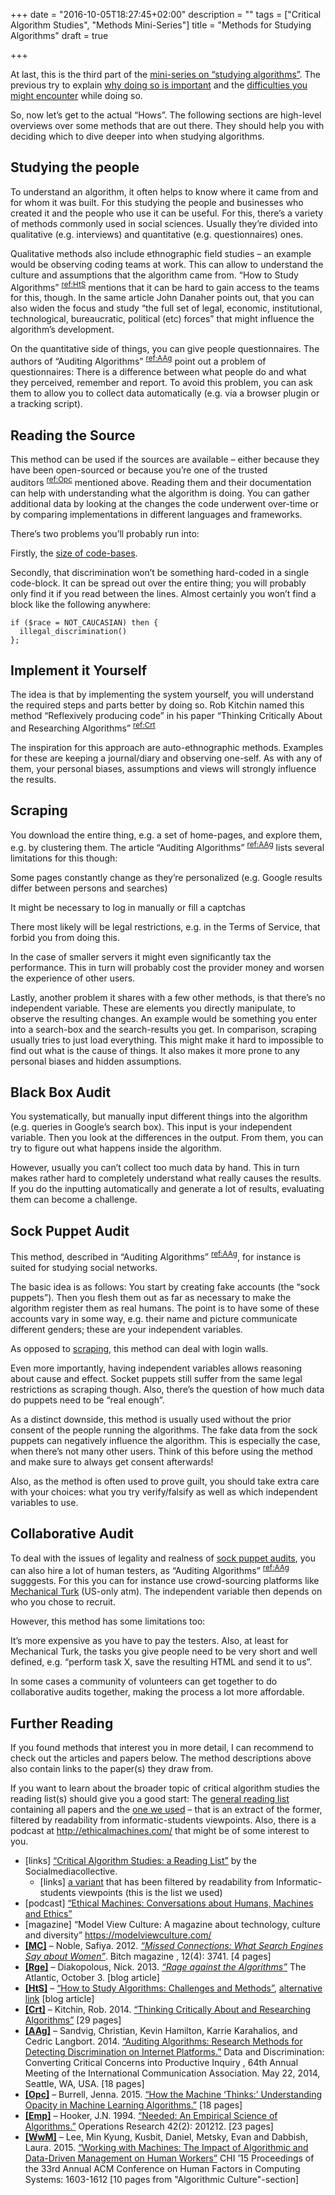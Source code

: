 +++
date = "2016-10-05T18:27:45+02:00"
description = ""
tags = ["Critical Algorithm Studies", "Methods Mini-Series"]
title = "Methods for Studying Algorithms"
draft = true

+++


At last, this is the third part of the [mini-series on “studying algorithms”](/tags/methods-mini-series/). The previous try to explain [why doing so is important](/article/why-study-algorithms/) and the [difficulties you might encounter](/article/challenges-when-studying-algorithms/) while doing so.

So, now let’s get to the actual “Hows”. The following sections are high-level overviews over some methods that are out there. They should help you with deciding which to dive deeper into when studying algorithms.

<!--more-->

## Studying the people

To understand an algorithm, it often helps to know where it came from and for whom it was built. For this studying the people and businesses who created it and the people who use it can be useful. For this, there’s a variety of methods commonly used in social sciences. Usually they’re divided into qualitative (e.g. interviews) and quantitative (e.g. questionnaires) ones.

Qualitative methods also include ethnographic field studies – an example would be observing coding teams at work. This can allow to understand the culture and assumptions that the algorithm came from. “How to Study Algorithms”&nbsp;<sup>[ref:HtS](#ref:HtS)</sup> mentions that it can be hard to gain access to the teams for this, though. In the same article John Danaher points out, that you can also widen the focus and study “the full set of legal, economic, institutional, technological, bureaucratic, political (etc) forces” that might influence the algorithm’s development.

On the quantitative side of things, you can give people questionnaires. The authors of “Auditing Algorithms”&nbsp;<sup>[ref:AAg](#ref:AAg)</sup> point out a problem of questionnaires: There is a difference between what people do and what they perceived, remember and report. To avoid this problem, you can ask them to allow you to collect data automatically (e.g. via a browser plugin or a tracking script).

## Reading the Source

This method can be used if the sources are available – either because they have been open-sourced or because you’re one of the trusted auditors&nbsp;<sup>[ref:Opc](#ref:Opc)</sup> mentioned above. Reading them and their documentation can help with understanding what the algorithm is doing. You can gather additional data by looking at the changes the code underwent over-time or by comparing implementations in different languages and frameworks.

There’s two problems you’ll probably run into:

Firstly, the [size of code-bases](/article/challenges-when-studying-algorithms/#scale).

Secondly, that discrimination won’t be something hard-coded in a single code-block. It can be spread out over the entire thing; you will probably only find it if you read between the lines. Almost certainly you won’t find a block like the following anywhere:
 ```
 if ($race = NOT_CAUCASIAN) then {
   illegal_discrimination()
 };
 ```

## Implement it Yourself

The idea is that by implementing the system yourself, you will understand the required steps and parts better by doing so. Rob Kitchin named this method  “Reflexively producing code” in his paper “Thinking Critically About and Researching Algorithms”&nbsp;<sup>[ref:Crt](#ref:Crt)</sup>

The inspiration for this approach are auto-ethnographic methods. Examples for these are keeping a journal/diary and observing one-self. As with any of them, your personal biases, assumptions and views will strongly influence the results.

## Scraping <a id="scraping"></a>

You download the entire thing, e.g. a set of home-pages, and explore them, e.g. by clustering them. The article “Auditing Algorithms”&nbsp;<sup>[ref:AAg](#ref:AAg)</sup> lists several limitations for this though:

Some pages constantly change as they’re personalized (e.g. Google results differ between persons and searches)

It might be necessary to log in manually or fill a captchas

There most likely will be legal restrictions, e.g. in the Terms of Service, that forbid you from doing this.

In the case of smaller servers it might even significantly tax the performance. This in turn will probably cost the provider money and worsen the experience of other users.

Lastly, another problem it shares with a few other methods, is that there’s no independent variable. These are elements you directly manipulate, to observe the resulting changes. An example would be something you enter into a search-box and the search-results you get. In comparison, scraping usually tries to just load everything. This might make it hard to impossible to find out what is the cause of things. It also makes it more prone to any personal biases and hidden assumptions.

## Black Box Audit

You systematically, but manually input different things into the algorithm (e.g. queries in Google’s search box). This input is your independent variable. Then you look at the differences in the output. From them, you can try to figure out what happens inside the algorithm.

However, usually you can’t collect too much data by hand. This in turn makes rather hard to completely understand what really causes the results. If you do the inputting automatically and generate a lot of results, evaluating them can become a challenge.

## Sock Puppet Audit <a id="sock_puppet_audit"></a>

This method, described in “Auditing Algorithms”&nbsp;<sup>[ref:AAg](#ref:AAg)</sup>, for instance is suited for studying social networks.

The basic idea is as follows: You start by creating fake accounts (the “sock puppets”). Then you flesh them out as far as necessary to make the algorithm register them as real humans. The point is to have some of these accounts vary in some way, e.g. their name and picture communicate different genders; these are your independent variables.

As opposed to [scraping](#scraping), this method can deal with login walls.

Even more importantly, having independent variables allows reasoning about cause and effect. Socket puppets still suffer from the same legal restrictions as scraping though. Also, there’s the question of how much data do puppets need to be “real enough”.

As a distinct downside, this method is usually used without the prior consent of the people running the algorithms. The fake data from the sock puppets can negatively influence the algorithm. This is especially the case, when there’s not many other users. Think of this before using the method and make sure to always get consent afterwards!

Also, as the method is often used to prove guilt, you should take extra care with your choices: what you try verify/falsify as well as which independent variables to use.

## Collaborative Audit

To deal with the issues of legality and realness of [sock puppet audits](#sock_puppet_audit), you can also hire a lot of human testers, as “Auditing Algorithms”&nbsp;<sup>[ref:AAg](#ref:AAg)</sup> sugggests. For this you can for instance use crowd-sourcing platforms like [Mechanical Turk](https://www.mturk.com/) (US-only atm). The independent variable then depends on who you chose to recruit.

However, this method has some limitations too:

It’s more expensive as you have to pay the testers. Also, at least for Mechanical Turk, the tasks you give people need to be very short
and well defined, e.g. “perform task X, save the resulting HTML and send it to us”.

In some cases a community of volunteers can get together to do collaborative audits together, making the process a lot more affordable.

## Further Reading

If you found methods that interest you in more detail, I can recommend to check out the articles and papers below. The method descriptions above also contain links to the paper(s) they draw from.

If you want to learn about the broader topic of critical algorithm studies the reading list(s) should give you a good start: The [general reading list](https://socialmediacollective.org/reading-lists/critical-algorithm-studies/) containing all papers and the [one we used](https://algorithmstudies.files.wordpress.com/2016/03/readings.pdf) – that is an extract of the former, filtered by readability from informatic-students viewpoints. Also, there is a podcast at <http://ethicalmachines.com/> that might be of some interest to you.

* [links] [“Critical Algorithm Studies: a Reading List”](https://socialmediacollective.org/reading-lists/critical-algorithm-studies/) by the Socialmediacollective.
    * [links] [a variant](https://algorithmstudies.files.wordpress.com/2016/03/readings.pdf) that has been filtered by readability from Informatic-students viewpoints (this is the list we used)
* [podcast] [“Ethical Machines: Conversations about Humans, Machines and Ethics” ](http://ethicalmachines.com/)
* [magazine] “Model View Culture: A magazine about technology, culture and diversity” <https://modelviewculture.com/>
* <a id="ref:MC" href="#ref:MC">**[MC]**</a> – Noble, Safiya. 2012. [*“Missed Connections: What Search Engines Say about Women”*](https://safiyaunoble.files.wordpress.com/2012/03/54_search_engines.pdf). Bitch magazine , 12(4): 37­41. [4 pages]
* <a id="ref:Rge" href="#ref:Rge">**[Rge]**</a> – Diakopolous, Nick. 2013. [*“Rage against the Algorithms”*](http://www.theatlantic.com/technology/archive/2013/10/rage-against-the-algorithms/280255/) The Atlantic, October 3. [blog article]
* <a id="ref:HtS" href="#ref:HtS">**[HtS]**</a> – [“How to Study Algorithms: Challenges and Methods”](https://algocracy.wordpress.com/2016/03/14/how-to-study-algorithms-challenges-and-methods/), [alternative link]( http://hplusmagazine.com/2015/07/28/how-to-study-algorithms-challenges-and-methods/) [blog article]
* <a id="ref:Crt" href="#ref:Crt">**[Crt]**</a> – Kitchin, Rob. 2014. [“Thinking Critically About and Researching Algorithms”](http://papers.ssrn.com/sol3/papers.cfm?abstract_id=2515786) [29 pages]
* <a id="ref:AAg" href="#ref:AAg">**[AAg]**</a> – Sandvig, Christian, Kevin Hamilton, Karrie Karahalios, and Cedric Langbort. 2014. [“Auditing Algorithms: Research Methods for Detecting Discrimination on Internet Platforms.”](http://www-personal.umich.edu/~csandvig/research/Auditing%20Algorithms%20--%20Sandvig%20--%20ICA%202014%20Data%20and%20Discrimination%20Preconference.pdf) Data and Discrimination: Converting Critical Concerns into Productive Inquiry , 64th Annual Meeting of the International Communication Association. May 22, 2014, Seattle, WA, USA. [18 pages]
* <a id="ref:Opc" href="#ref:Opc">**[Opc]**</a> – Burrell, Jenna. 2015. [“How the Machine ‘Thinks:’ Understanding Opacity in Machine Learning Algorithms.”](http://bds.sagepub.com/content/3/1/2053951715622512) [18 pages]
* <a id="ref:Emp" href="#ref:Emp">**[Emp]**</a> – Hooker, J.N. 1994. [“Needed: An Empirical Science of Algorithms.”](http://www.akira.ruc.dk/~keld/teaching/algoritmedesign_f08/Artikler/01/Hooker93.pdf) Operations Research 42(2): 201­212. [23 pages]
* <a id="ref:WwM" href="#ref:WwM">**[WwM]**</a> – Lee, Min Kyung, Kusbit, Daniel, Metsky, Evan and Dabbish, Laura. 2015. [“Working with Machines: The Impact of Algorithmic and Data-­Driven Management on Human Workers”](http://dl.acm.org/citation.cfm?id=2702548) CHI ’15 Proceedings of the 33rd Annual ACM Conference on Human Factors in Computing Systems: 1603-­1612 [10 pages from "Algorithmic Culture"-section]




<!--

Target: students who want to learn about methods to employ them
Goal: give summary and pointers to start diving deeper ("if you have the problem X read Y")

Run checkers for spelling and reading-level (high-school!)

TODO

* have someone with a more profound basis in social sciences read over it
* have first-semesters read over it
-->
